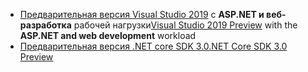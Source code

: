 * <span data-ttu-id="33078-101">[Предварительная версия Visual Studio 2019](https://visualstudio.microsoft.com/vs/preview/) с **ASP.NET и веб-разработка** рабочей нагрузки</span><span class="sxs-lookup"><span data-stu-id="33078-101">[Visual Studio 2019 Preview](https://visualstudio.microsoft.com/vs/preview/) with the **ASP.NET and web development** workload</span></span>
* [<span data-ttu-id="33078-102">Предварительная версия .NET core SDK 3.0</span><span class="sxs-lookup"><span data-stu-id="33078-102">.NET Core SDK 3.0 Preview</span></span>](https://dotnet.microsoft.com/download/dotnet-core/3.0)

